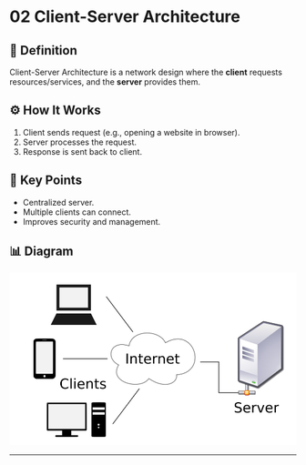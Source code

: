 # 02 Client-Server Architecture  

## 📌 Definition  
Client-Server Architecture is a network design where the **client** requests resources/services, and the **server** provides them.  

## ⚙️ How It Works  
1. Client sends request (e.g., opening a website in browser).  
2. Server processes the request.  
3. Response is sent back to client.  

## 🔑 Key Points  
- Centralized server.  
- Multiple clients can connect.  
- Improves security and management.  

## 📊 Diagram  
![Client Server Model](./images/Client-server-model.svg)


---
